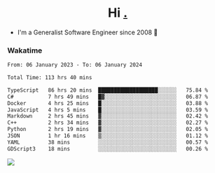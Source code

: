 <h1 align="center">Hi <a href="https://www.hackerrank.com/erasmosaraujo">.</a></h1>
 
- I'm a Generalist Software Engineer  since 2008 🚀
<!--  
<p align="left">
  <a href="https://github.com/erasmosoares/github-readme-stats">
    <img
      align="center"
      src="https://github-readme-stats.vercel.app/api/top-langs/?username=erasmosoares&theme=radical&layout=compact"
    />
  </a>
  <a href="https://github.com/erasmosoares/github-readme-stats">
    [![Harlok's WakaTime stats](https://github-readme-stats.vercel.app/api/wakatime?username=ffflabs)](https://github.com/anuraghazra/github-readme-stats)
  </a>
</p>

<!--
 ### Repo 
 
<p align="left">
 <a href="https://github.com/erasmosoares/github-readme-stats">
    <img
      align="center"
      height="165"
      src="https://github-readme-stats.vercel.app/api/pin?username=erasmosoares&repo=sample-node&title_color=fff&icon_color=f9f9f9&text_color=9f9f9f&bg_color=151515"
    />
  </a>
  <a href="https://github.com/erasmosoares/github-readme-stats">
    <img
      align="center"
      height="165"
      src="https://github-readme-stats.vercel.app/api/pin?username=erasmosoares&repo=sample-node&title_color=fff&icon_color=f9f9f9&text_color=9f9f9f&bg_color=151515"
    />
  </a>
</p>
-->

 ### Wakatime 

<!--START_SECTION:waka-->

```txt
From: 06 January 2023 - To: 06 January 2024

Total Time: 113 hrs 40 mins

TypeScript   86 hrs 20 mins  ███████████████████░░░░░░   75.84 %
C#           7 hrs 49 mins   █▓░░░░░░░░░░░░░░░░░░░░░░░   06.87 %
Docker       4 hrs 25 mins   █░░░░░░░░░░░░░░░░░░░░░░░░   03.88 %
JavaScript   4 hrs 5 mins    █░░░░░░░░░░░░░░░░░░░░░░░░   03.59 %
Markdown     2 hrs 45 mins   ▓░░░░░░░░░░░░░░░░░░░░░░░░   02.42 %
C++          2 hrs 34 mins   ▓░░░░░░░░░░░░░░░░░░░░░░░░   02.27 %
Python       2 hrs 19 mins   ▓░░░░░░░░░░░░░░░░░░░░░░░░   02.05 %
JSON         1 hr 16 mins    ▒░░░░░░░░░░░░░░░░░░░░░░░░   01.12 %
YAML         38 mins         ░░░░░░░░░░░░░░░░░░░░░░░░░   00.57 %
GDScript3    18 mins         ░░░░░░░░░░░░░░░░░░░░░░░░░   00.26 %
```

<!--END_SECTION:waka-->

![](https://komarev.com/ghpvc/?username=erasmosoares&color=brightgreen)
